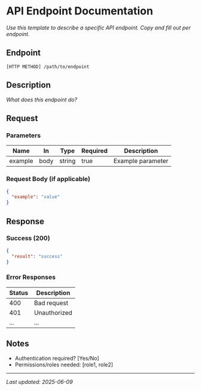 # API Endpoint Documentation

_Use this template to describe a specific API endpoint. Copy and fill out per endpoint._

## Endpoint

`[HTTP METHOD] /path/to/endpoint`

## Description

_What does this endpoint do?_

## Request

### Parameters

| Name     | In   | Type   | Required | Description         |
|----------|------|--------|----------|---------------------|
| example  | body | string | true     | Example parameter   |

### Request Body (if applicable)

```json
{
  "example": "value"
}
```

## Response

### Success (200)

```json
{
  "result": "success"
}
```

### Error Responses

| Status | Description      |
|--------|------------------|
| 400    | Bad request      |
| 401    | Unauthorized     |
| ...    | ...              |

## Notes

- Authentication required? [Yes/No]
- Permissions/roles needed: [role1, role2]

---

_Last updated: 2025-06-09_
